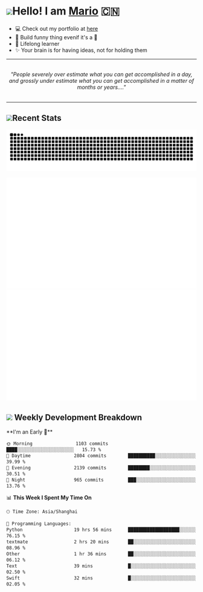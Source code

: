 <h1><a href = "#"><img src="https://media.giphy.com/media/VgCDAzcKvsR6OM0uWg/giphy.gif" width="50"></a><span>Hello! I am <a href="https://github.com/mario1in">Mario</a></span> 🇨🇳 </h1>

- 💻 Check out my portfolio at [here](https://shixiong.name)
- 🔨 Build funny thing evenif it's a 💩
- 🚀 Lifelong learner
- ✨ Your brain is for having ideas, not for holding them

<hr/>
<br/>
<div align="center">
<i>"People severely over estimate what you can get accomplished in a day, and grossly under estimate what you can get accomplished in a matter of months or years...." </i>
</div>
<br/>
<hr/>

<h2 align="left">
  <a href="#"><img src="https://emojis.slackmojis.com/emojis/images/1643514389/3643/cool-doge.gif?1643514389" height="30"></a>Recent Stats
</h2>

<picture>
  <source
    media="(prefers-color-scheme: dark)"
    srcset="https://raw.githubusercontent.com/mario1in/mario1in/output/github-contribution-grid-snake-dark.svg"
  />
  <source
    media="(prefers-color-scheme: light)"
    srcset="https://raw.githubusercontent.com/mario1in/mario1in/output/github-contribution-grid-snake.svg"
  />
  <img
    alt="github contribution grid snake animation"
    src="https://raw.githubusercontent.com/mario1in/mario1in/output/github-contribution-grid-snake.svg"
  />
</picture>

![overview](https://raw.githubusercontent.com/mario1in/mario1in/stats-output/generated/overview.svg)
![languages](https://raw.githubusercontent.com/mario1in/mario1in/stats-output/generated/languages.svg)

<h2 align="left">
  <a href="#"><img src="https://emojis.slackmojis.com/emojis/images/1643514062/184/nyancat_big.gif?1643514062" height="30"></a> Weekly Development Breakdown
</h2>
<!--START_SECTION:waka-->
**I'm an Early 🐤** 

```text
🌞 Morning                1103 commits        ████░░░░░░░░░░░░░░░░░░░░░   15.73 % 
🌆 Daytime                2804 commits        ██████████░░░░░░░░░░░░░░░   39.99 % 
🌃 Evening                2139 commits        ████████░░░░░░░░░░░░░░░░░   30.51 % 
🌙 Night                  965 commits         ███░░░░░░░░░░░░░░░░░░░░░░   13.76 % 
```


📊 **This Week I Spent My Time On** 

```text
🕑︎ Time Zone: Asia/Shanghai

💬 Programming Languages: 
Python                   19 hrs 56 mins      ███████████████████░░░░░░   76.15 % 
textmate                 2 hrs 20 mins       ██░░░░░░░░░░░░░░░░░░░░░░░   08.96 % 
Other                    1 hr 36 mins        ██░░░░░░░░░░░░░░░░░░░░░░░   06.12 % 
Text                     39 mins             █░░░░░░░░░░░░░░░░░░░░░░░░   02.50 % 
Swift                    32 mins             █░░░░░░░░░░░░░░░░░░░░░░░░   02.05 % 
```


<!--END_SECTION:waka-->

